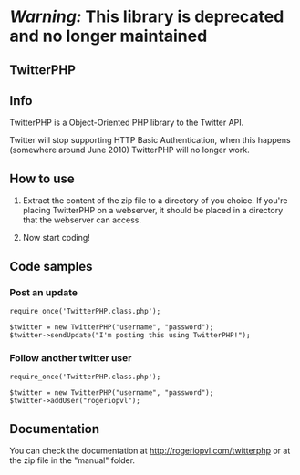 # *Warning:* This library is deprecated and no longer maintained

## TwitterPHP

## Info

TwitterPHP is a Object-Oriented PHP library to the Twitter API.

Twitter will stop supporting HTTP Basic Authentication, when this happens (somewhere around June 2010) TwitterPHP will no longer work.

## How to use

1. Extract the content of the zip file to a directory
of you choice. If you're placing TwitterPHP on a 
webserver, it should be placed in a directory that the
webserver can access.

2. Now start coding!

## Code samples

### Post an update

	require_once('TwitterPHP.class.php');
	
	$twitter = new TwitterPHP("username", "password");
	$twitter->sendUpdate("I'm posting this using TwitterPHP!");

### Follow another twitter user

	require_once('TwitterPHP.class.php');
	
	$twitter = new TwitterPHP("username", "password");
	$twitter->addUser("rogeriopvl");

## Documentation

You can check the
documentation at <http://rogeriopvl.com/twitterphp>
or at the zip file in the "manual" folder.

